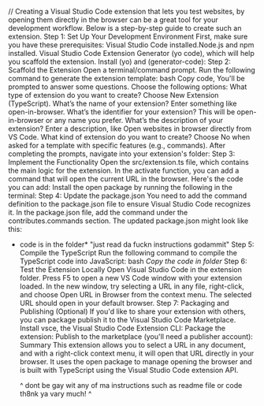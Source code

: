 // Creating a Visual Studio Code extension that lets you test websites, 
by opening them directly in the browser can be a great tool for your development workflow. 
Below is a step-by-step guide to create such an extension. Step 1: Set Up Your Development 
Environment First, make sure you have these prerequisites:
Visual Studio Code installed.Node.js and npm installed.
Visual Studio Code Extension Generator (yo code), which will help you scaffold the extension.
Install (yo) and (generator-code): Step 2: Scaffold the Extension
Open a terminal/command prompt. Run the following command to generate the extension template:
bash Copy code, You'll be prompted to answer some questions. Choose the following options:
What type of extension do you want to create? Choose New Extension (TypeScript).
What’s the name of your extension? Enter something like open-in-browser.
What’s the identifier for your extension? This will be open-in-browser or any name you prefer.
What’s the description of your extension? Enter a description, like Open websites in browser directly from VS Code.
What kind of extension do you want to create? Choose No when asked for a template with specific features (e.g., commands).
After completing the prompts, navigate into your extension's folder:
Step 3: Implement the Functionality Open the src/extension.ts file, which contains the main logic for the extension.
In the activate function, you can add a command that will open the current URL in the browser. Here's the code you can add:
Install the open package by running the following in the terminal:
Step 4: Update the package.json You need to add the command definition to the package.json file to ensure Visual Studio Code recognizes it.
In the package.json file, add the command under the contributes.commands section. The updated package.json might look like this:
* code is in the folder* "just read da fuckn instructions godammit"
Step 5: Compile the TypeScript Run the following command to compile the TypeScript code into JavaScript:
bash *Copy the code in folder* Step 6: Test the Extension Locally Open Visual Studio Code in the extension folder.
Press F5 to open a new VS Code window with your extension loaded.
In the new window, try selecting a URL in any file, right-click, and choose Open URL in Browser from the context menu.
The selected URL should open in your default browser.
Step 7: Packaging and Publishing (Optional) If you'd like to share your extension with others,
you can package publish it to the Visual Studio Code Marketplace.
Install vsce, the Visual Studio Code Extension CLI: 
Package the extension: Publish to the marketplace (you'll need a publisher account):
Summary This extension allows you to select a URL in any document,
and with a right-click context menu, it will open that URL directly in your browser.
It uses the open package to manage opening the browser and is built with TypeScript using the Visual Studio Code extension API.

  ^ dont be gay wit any of ma instructions such as readme file or code th8nk ya vary much! ^ 

